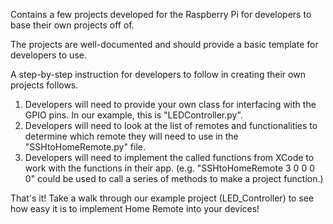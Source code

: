 Contains a few projects developed for the Raspberry Pi for developers to base their own projects off of. 

The projects are well-documented and should provide a basic template for developers to use.

A step-by-step instruction for developers to follow in creating their own projects follows.

1) Developers will need to provide your own class for interfacing with the GPIO pins. In our example, this is "LEDController.py".
2) Developers will need to look at the list of remotes and functionalities to determine which remote they will need to use in the "SSHtoHomeRemote.py" file.
3) Developers will need to implement the called functions from XCode to work with the functions in their app. (e.g. "SSHtoHomeRemote 3 0 0 0 0" could be used to call a series of methods to make a project function.)

That's it! Take a walk through our example project (LED_Controller) to see how easy it is to implement Home Remote into your devices!
